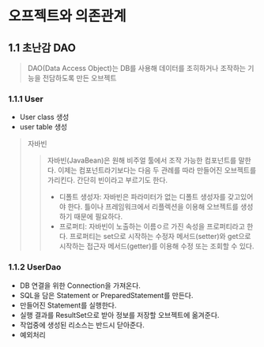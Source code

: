 # 오프젝트와 의존관계

## 1.1 초난감 DAO
> DAO(Data Access Object)는 DB를 사용해 데이터를 조히하거나 조작하는 기능을 전담하도록 만든 오브젝트

### 1.1.1 User
- User class 생성
- user table 생성

> 자바빈
> > 자바빈(JavaBean)은 원해 비주얼 툴에서 조작 가능한 컴포넌트를 말한다. 이제는 컴포넌트라기보다는 다음 두 관례를 따라 만들어진 오브젝트를 가리킨다. 간단히 빈이라고 부르기도 한다.
> > - 디폴트 생성자: 자바빈은 파라미터가 없는 디폴트 생성자를 갖고있어야 한다. 틀이나 프레임워크에서 리플렉션을 이용해 오브젝트를 생성하기 때문에 필요하다.
> > - 프로퍼티: 자바빈이 노출하는 이름ㅇ르 가진 속성을 프로퍼티라고 한다. 프로퍼티는 set으로 시작하는 수정자 메서드(setter)와 get으로 시작하는 접근자 메서드(getter)를 이용해 수정 또는 조회할 수 있다.

### 1.1.2 UserDao
- DB 연결을 위한 Connection을 가져온다.
- SQL을 담은 Statement or PreparedStatement를 만든다.
- 만들어진 Statement를 실행한다.
- 실행 결과를 ResultSet으로 받아 정보를 저장할 오브젝트에 옮겨준다.
- 작업중에 생성된 리소스는 반드시 닫아준다.
- 예외처리 

